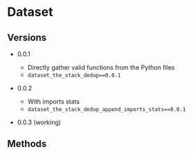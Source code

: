 # Dataset

## Versions

- 0.0.1
  - Directly gather valid functions from the Python files
  - `dataset_the_stack_dedup==0.0.1`

- 0.0.2
  - With imports stats
  - `dataset_the_stack_dedup_append_imports_stats==0.0.1`

- 0.0.3 (working)

## Methods

